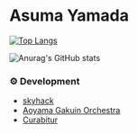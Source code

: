 # Asuma Yamada
[![Top Langs](https://github-readme-stats.vercel.app/api/top-langs/?username=posaune0423&layout=compact)](https://github.com/anuraghazra/github-readme-stats)

![Anurag's GitHub stats](https://github-readme-stats.vercel.app/api?username=posaune0423&show_icons=true)

### ⚙️ Development
- [skyhack](https://sky-hack.herokuapp.com)
- [Aoyama Gakuin Orchestra](https://aoyamaorchestra.com)
- [Curabitur](https://next-firebase-chatapp-azure.vercel.app/)
